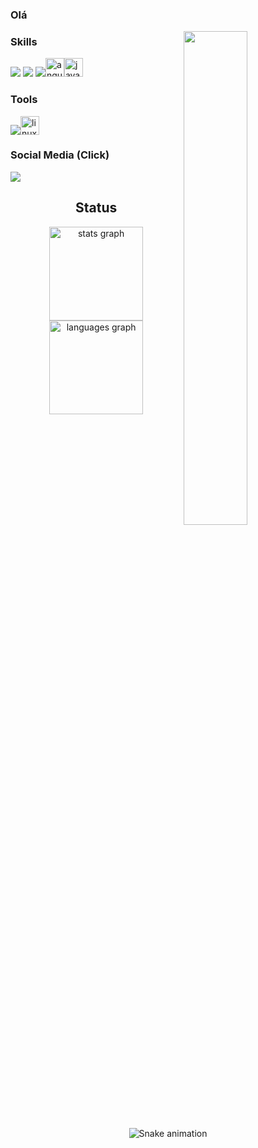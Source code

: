 ### Olá


<img src="https://i.pinimg.com/originals/57/61/5b/57615b8c0092a66c1d4058b1692955cc.gif" width="45%" align="right" />

### Skills
<img src="https://img.shields.io/badge/Python-FFD43B?style=for-the-badge&logo=python&logoColor=blue"/> <img src="https://cdn.jsdelivr.net/gh/devicons/devicon/icons/html5/html5-original.svg"/> <img src="https://cdn.jsdelivr.net/gh/devicons/devicon/icons/css3/css3-original.svg"/><img src="https://cdn.jsdelivr.net/gh/devicons/devicon/icons/angularjs/angularjs-original.svg" height="30" alt="angularjs logo"/><img src="https://cdn.jsdelivr.net/gh/devicons/devicon/icons/java/java-original.svg" height="30" alt="java logo"  />

### Tools
<img src="https://img.shields.io/badge/VSCode-0078D4?style=for-the-badge&logo=visual%20studio%20code&logoColor=white"/><img src="https://cdn.jsdelivr.net/gh/devicons/devicon/icons/linux/linux-original.svg" height="30" alt="linux logo"/>

### Social Media (Click)
<a target="_blank" href="https://www.linkedin.com/in/edu-souza-367289292/"> <img src="https://img.shields.io/badge/LinkedIn-0077B5?style=for-the-badge&logo=linkedin&logoColor=white"> </a>

<div align="center">

<h2>Status</h2>
  
<div align="center">
  <img src="https://github-readme-stats.vercel.app/api?username=edusouza455&hide_title=false&hide_rank=false&show_icons=true&include_all_commits=true&count_private=true&disable_animations=false&theme=dracula&locale=en&hide_border=false" height="150" alt="stats graph"  />
  <img src="https://github-readme-stats.vercel.app/api/top-langs?username=edusouza455&locale=en&hide_title=false&layout=compact&card_width=320&langs_count=5&theme=dracula&hide_border=false" height="150" alt="languages graph"  />
</div>

###

<br clear="both">

<img src="https://raw.githubusercontent.com/edusouza455/edusouza455/output/snake.svg" alt="Snake animation" />

